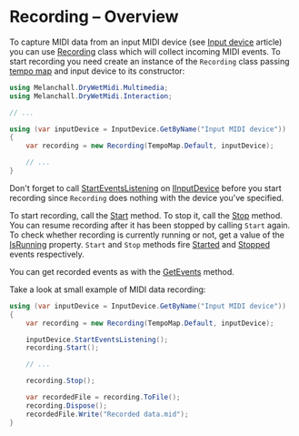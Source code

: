 ﻿---
uid: a_recording_overview
---

# Recording – Overview

To capture MIDI data from an input MIDI device (see [Input device](xref:a_dev_input) article) you can use [Recording](xref:Melanchall.DryWetMidi.Multimedia.Recording) class which will collect incoming MIDI events. To start recording you need create an instance of the `Recording` class passing [tempo map](xref:Melanchall.DryWetMidi.Interaction.TempoMap) and input device to its constructor:

```csharp
using Melanchall.DryWetMidi.Multimedia;
using Melanchall.DryWetMidi.Interaction;

// ...

using (var inputDevice = InputDevice.GetByName("Input MIDI device"))
{
    var recording = new Recording(TempoMap.Default, inputDevice);

    // ...
}
```

Don't forget to call [StartEventsListening](xref:Melanchall.DryWetMidi.Multimedia.IInputDevice.StartEventsListening) on [IInputDevice](xref:Melanchall.DryWetMidi.Multimedia.IInputDevice) before you start recording since `Recording` does nothing with the device you've specified.

To start recording, call the [Start](xref:Melanchall.DryWetMidi.Multimedia.Recording.Start) method. To stop it, call the [Stop](xref:Melanchall.DryWetMidi.Multimedia.Recording.Stop) method. You can resume recording after it has been stopped by calling `Start` again. To check whether recording is currently running or not, get a value of the [IsRunning](xref:Melanchall.DryWetMidi.Multimedia.Recording.IsRunning) property. `Start` and `Stop` methods fire [Started](xref:Melanchall.DryWetMidi.Multimedia.Recording.Started) and [Stopped](xref:Melanchall.DryWetMidi.Multimedia.Recording.Stopped) events respectively.

You can get recorded events as with the [GetEvents](xref:Melanchall.DryWetMidi.Multimedia.Recording.GetEvents) method.

Take a look at small example of MIDI data recording:

```csharp
using (var inputDevice = InputDevice.GetByName("Input MIDI device"))
{
    var recording = new Recording(TempoMap.Default, inputDevice);

    inputDevice.StartEventsListening();
    recording.Start();

    // ...

    recording.Stop();

    var recordedFile = recording.ToFile();
    recording.Dispose();
    recordedFile.Write("Recorded data.mid");
}
```
